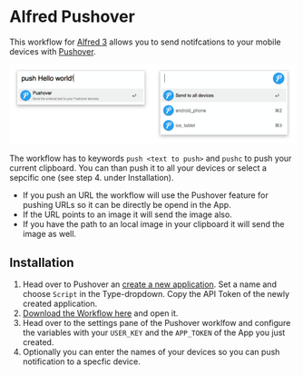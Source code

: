 # Alfred Pushover

This workflow for [Alfred 3](https://www.alfredapp.com/) allows you to send notifcations to your mobile devices with [Pushover](https://pushover.net/).

![Preview of Pushover workflow](docs/alfred-pushover.png)

The workflow has to keywords `push <text to push>` and `pushc` to push your current clipboard. You can than push it to all your devices or select a sepcific one (see step 4. under Installation).

- If you push an URL the workflow will use the Pushover feature for pushing URLs so it can be directly be opend in the App.
- If the URL points to an image it will send the image also.
- If you have the path to an local image in your clipboard it will send the image as well.

## Installation

1. Head over to Pushover an [create a new application](https://pushover.net/apps/build). Set a name and choose `Script` in the Type-dropdown. Copy the API Token of the newly created application.
2. [Download the Workflow here](https://github.com/stroebjo/alfred-pushover/releases/latest) and open it.
3. Head over to the settings pane of the Pushover worklfow and configure the variables with your `USER_KEY` and the `APP_TOKEN` of the App you just created.
4. Optionally you can enter the names of your devices so you can push notification to a specfic device.
